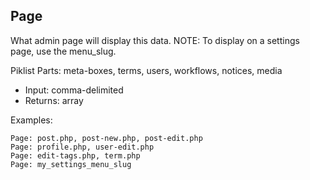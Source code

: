 ## Page

What admin page will display this data.
NOTE: To display on a settings page, use the menu_slug.

Piklist Parts: meta-boxes, terms, users, workflows, notices, media

* Input:  comma-delimited
* Returns:  array

Examples:
```
Page: post.php, post-new.php, post-edit.php
Page: profile.php, user-edit.php
Page: edit-tags.php, term.php
Page: my_settings_menu_slug
```
